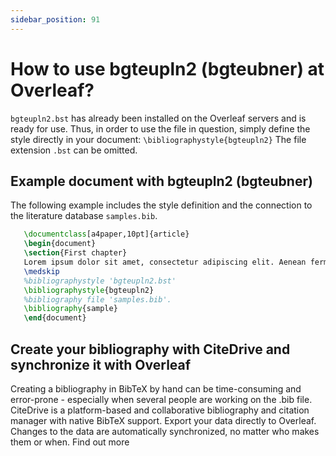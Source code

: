 ```yaml
---
sidebar_position: 91
---
```


# How to use bgteupln2 (bgteubner) at Overleaf?
`bgteupln2.bst` has already been installed on the Overleaf servers and is ready for use. Thus, in order to use the file in question, simply define the style directly in your document: `\bibliographystyle{bgteupln2}` The file extension `.bst` can be omitted.

## Example document with bgteupln2 (bgteubner)
The following example includes the style definition and the connection to the literature database `samples.bib`.
```tex
   \documentclass[a4paper,10pt]{article}
   \begin{document}
   \section{First chapter}
   Lorem ipsum dolor sit amet, consectetur adipiscing elit. Aenean fermentum justo massa, ut maximus mauris sodales et. Aenean vel elit a erat rhoncus pharetra.
   \medskip
   %bibliographystyle 'bgteupln2.bst'
   \bibliographystyle{bgteupln2}
   %bibliography file 'samples.bib'.
   \bibliography{sample}
   \end{document}
```

## Create your bibliography with CiteDrive and synchronize it with Overleaf
Creating a bibliography in BibTeX by hand can be time-consuming and error-prone - especially when several people are working on the .bib file. CiteDrive is a platform-based and collaborative bibliography and citation manager with native BibTeX support. Export your data directly to Overleaf. Changes to the data are automatically synchronized, no matter who makes them or when. Find out more